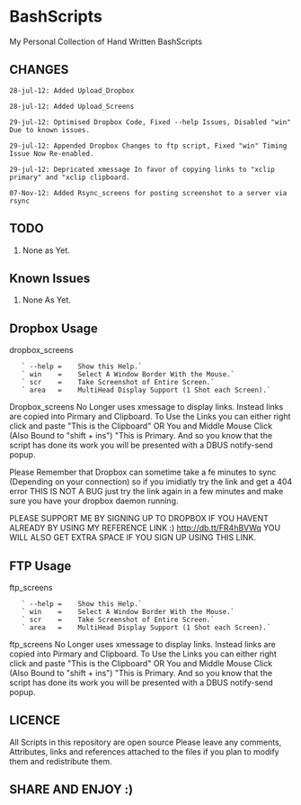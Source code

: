 BashScripts
===========

My Personal Collection of Hand Written BashScripts

CHANGES
-------

	28-jul-12: Added Upload_Dropbox

	28-jul-12: Added Upload_Screens

	29-jul-12: Optimised Dropbox Code, Fixed --help Issues, Disabled "win" Due to known issues.
	
	29-jul-12: Appended Dropbox Changes to ftp script, Fixed "win" Timing Issue Now Re-enabled.
	
	29-jul-12: Depricated xmessage In favor of copying links to "xclip primary" and "xclip clipboard.
	
	07-Nov-12: Added Rsync_screens for posting screenshot to a server via rsync
	
TODO
----

1. None as Yet.

Known Issues
------------

1. None As Yet. 


Dropbox Usage
-------------
dropbox_screens <args>
        
       ` --help =    Show this Help.`
       ` win    =    Select A Window Border With the Mouse.`
       ` scr    =    Take Screenshot of Entire Screen.`
       ` area   =    MultiHead Display Support (1 Shot each Screen).`

Dropbox_screens No Longer uses xmessage to display links. 
Instead links are copied into Pirmary and Clipboard.
To Use the Links you can either right click and paste "This is the Clipboard" OR
You and Middle Mouse Click (Also Bound to "shift + ins") "This is Primary.
And so you know that the script has done its work you will be presented with a
DBUS notify-send popup.

Please Remember that Dropbox can sometime take a fe minutes to sync (Depending on your connection)
so if you imidiatly try the link and get a 404 error THIS IS NOT A BUG just try the link again in a few minutes
and make sure you have your dropbox daemon running.

PLEASE SUPPORT ME BY SIGNING UP TO DROPBOX IF YOU HAVENT ALREADY BY USING MY REFERENCE LINK :) http://db.tt/FR4hBVWq YOU WILL ALSO GET EXTRA SPACE IF YOU SIGN UP USING THIS LINK.

FTP Usage
---------
ftp_screens <args>
        
       ` --help =    Show this Help.`
       ` win    =    Select A Window Border With the Mouse.`
       ` scr    =    Take Screenshot of Entire Screen.`
       ` area   =    MultiHead Display Support (1 Shot each Screen).`

ftp_screens No Longer uses xmessage to display links. 
Instead links are copied into Pirmary and Clipboard.
To Use the Links you can either right click and paste "This is the Clipboard" OR
You and Middle Mouse Click (Also Bound to "shift + ins") "This is Primary.
And so you know that the script has done its work you will be presented with a
DBUS notify-send popup.

LICENCE
-------

All Scripts in this repository are open source
Please leave any comments, Attributes, links and references 
attached to the files if you plan to modify them
and redistribute them.


SHARE AND ENJOY :)
------------------

